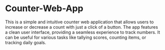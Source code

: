 # Counter-Web-App
This is a simple and intuitive counter web application that allows users to increase or decrease a count with just a click of a button. The app features a clean user interface, providing a seamless experience to track numbers. It can be useful for various tasks like tallying scores, counting items, or tracking daily goals.

